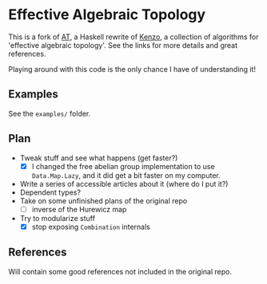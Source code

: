 Effective Algebraic Topology
==
This is a fork of [AT](https://github.com/mvr/at), a Haskell rewrite of
[Kenzo](https://www-fourier.ujf-grenoble.fr/~sergerar/Kenzo/), a
collection of algorithms for 'effective algebraic topology'.
See the links for more details and great references.

Playing around with this code is the only chance I have of
understanding it!

Examples
--------
See the `examples/` folder.

Plan
----

- Tweak stuff and see what happens (get faster?)
  - [X] I changed the free abelian group implementation to use `Data.Map.Lazy`, and it did get a bit faster on my computer.
- Write a series of accessible articles about it (where do I put it?)
- Dependent types?
- Take on some unfinished plans of the original repo
  - [ ] inverse of the Hurewicz map
- Try to modularize stuff
  - [X] stop exposing `Combination` internals

References
----------

Will contain some good references not included in the original repo.
